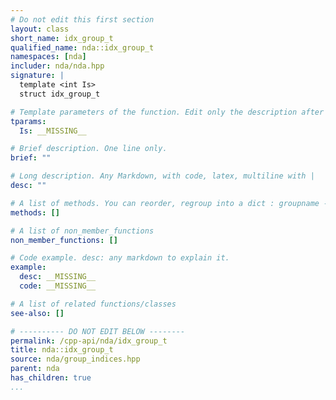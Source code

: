 ```yaml
---
# Do not edit this first section
layout: class
short_name: idx_group_t
qualified_name: nda::idx_group_t
namespaces: [nda]
includer: nda/nda.hpp
signature: |
  template <int Is>
  struct idx_group_t

# Template parameters of the function. Edit only the description after the :
tparams:
  Is: __MISSING__

# Brief description. One line only.
brief: ""

# Long description. Any Markdown, with code, latex, multiline with |
desc: ""

# A list of methods. You can reorder, regroup into a dict : groupname -> list
methods: []

# A list of non_member_functions
non_member_functions: []

# Code example. desc: any markdown to explain it.
example:
  desc: __MISSING__
  code: __MISSING__

# A list of related functions/classes
see-also: []

# ---------- DO NOT EDIT BELOW --------
permalink: /cpp-api/nda/idx_group_t
title: nda::idx_group_t
source: nda/group_indices.hpp
parent: nda
has_children: true
...
```



